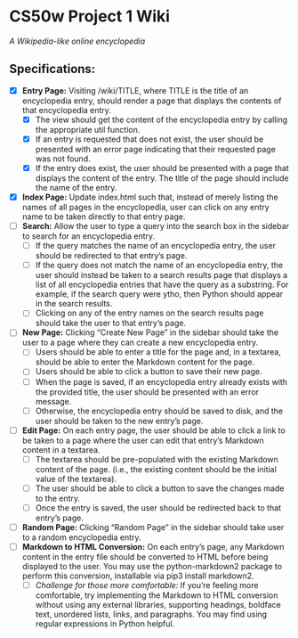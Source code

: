 # **CS50w Project 1 Wiki**

_A Wikipedia-like online encyclopedia_

## **Specifications:**

- [x] **Entry Page:** Visiting /wiki/TITLE, where TITLE is the title of an encyclopedia entry, should render a page that displays the contents of that encyclopedia entry.
  - [x] The view should get the content of the encyclopedia entry by calling the appropriate util function.
  - [x] If an entry is requested that does not exist, the user should be presented with an error page indicating that their requested page was not found.
  - [x] If the entry does exist, the user should be presented with a page that displays the content of the entry. The title of the page should include the name of the entry.
- [x] **Index Page:** Update index.html such that, instead of merely listing the names of all pages in the encyclopedia, user can click on any entry name to be taken directly to that entry page.
- [ ] **Search:** Allow the user to type a query into the search box in the sidebar to search for an encyclopedia entry.
  - [ ] If the query matches the name of an encyclopedia entry, the user should be redirected to that entry’s page.
  - [ ] If the query does not match the name of an encyclopedia entry, the user should instead be taken to a search results page that displays a list of all encyclopedia entries that have the query as a substring. For example, if the search query were ytho, then Python should appear in the search results.
  - [ ] Clicking on any of the entry names on the search results page should take the user to that entry’s page.
- [ ] **New Page:** Clicking “Create New Page” in the sidebar should take the user to a page where they can create a new encyclopedia entry.
  - [ ] Users should be able to enter a title for the page and, in a textarea, should be able to enter the Markdown content for the page.
  - [ ] Users should be able to click a button to save their new page.
  - [ ] When the page is saved, if an encyclopedia entry already exists with the provided title, the user should be presented with an error message.
  - [ ] Otherwise, the encyclopedia entry should be saved to disk, and the user should be taken to the new entry’s page.
- [ ] **Edit Page:** On each entry page, the user should be able to click a link to be taken to a page where the user can edit that entry’s Markdown content in a textarea.
  - [ ] The textarea should be pre-populated with the existing Markdown content of the page. (i.e., the existing content should be the initial value of the textarea).
  - [ ] The user should be able to click a button to save the changes made to the entry.
  - [ ] Once the entry is saved, the user should be redirected back to that entry’s page.
- [ ] **Random Page:** Clicking “Random Page” in the sidebar should take user to a random encyclopedia entry.
- [ ] **Markdown to HTML Conversion:** On each entry’s page, any Markdown content in the entry file should be converted to HTML before being displayed to the user. You may use the python-markdown2 package to perform this conversion, installable via pip3 install markdown2.
  - [ ] _Challenge for those more comfortable:_ If you’re feeling more comfortable, try implementing the Markdown to HTML conversion without using any external libraries, supporting headings, boldface text, unordered lists, links, and paragraphs. You may find using regular expressions in Python helpful.
